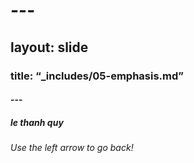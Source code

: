 # ---
## layout: slide
### title: **“_includes/05-emphasis.md”**
#### ---
##### le thanh quy
###### Use the left arrow to go back!
